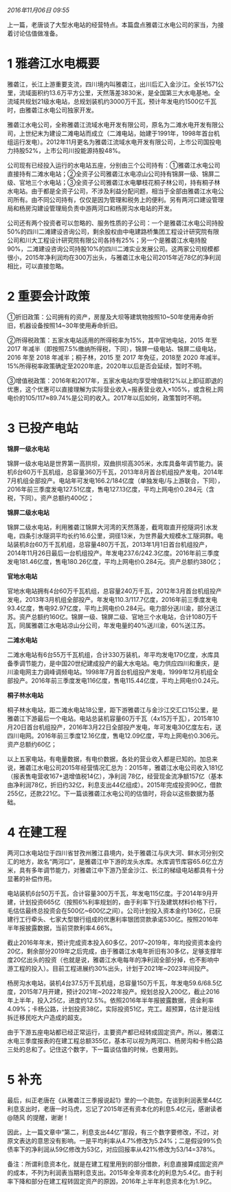 _2016年11月06日 09:55_

上一篇，老唐谈了大型水电站的经营特点。本篇盘点雅砻江水电公司的家当，为接着讨论估值做准备。

# 1 雅砻江水电概要

雅砻江，长江上游重要支流，四川境内叫雅砻江，出川后汇入金沙江。全长1571公里，流域面积约13.6万平方公里，天然落差3830米，是全国第三大水电基地。全流域共规划21级水电站，总规划装机约3000万千瓦，预计年发电约1500亿千瓦时，由雅砻江水电公司独家开发。

雅砻江水电公司，全称雅砻江流域水电开发有限公司，原名为二滩水电开发有限公司，上世纪末为建设二滩电站而成立（二滩电站，始建于1991年，1998年首台机组运行发电）。2012年11月更名为雅砻江流域水电开发有限公司，上市公司国投电力持股52%，上市公司川投能源持股48%。

公司现有已经投入运行的水电站五座，分别由三个公司持有：①雅砻江水电公司直接持有二滩水电站；②全资子公司雅砻江水电凉山公司持有锦屏一级、锦屏二级、官地三个水电站；③全资子公司雅砻江水电攀枝花桐子林公司，持有桐子林水电站。由于都是全资子公司，不涉及利益分配问题，相当于全部由雅砻江水电公司所有。由不同公司持有，仅仅是因为管理和税务上的便利。另有两河口建设管理局和杨房沟建设管理局负责中游两河口和杨房沟水电站的开发。

公司还有两个投资者可以忽略的、服务性质的子公司：一个是雅砻江水电公司持股50%的四川二滩建设咨询公司，剩余股权由中电建路桥集团工程设计研究院有限公司和川大工程设计研究院有限公司各持有25%；另一个是雅砻江水电持股90%，二滩建设咨询公司持股10%的四川二滩实业发展公司。这两家公司规模都很小，2015年净利润均在300万出头，与雅砻江水电公司2015年近78亿的净利润相比，可以直接忽略。

# 2 重要会计政策

①折旧政策：公司拥有的资产，房屋及大坝等建筑物按照10~50年使用寿命折旧，机器设备按照14~30年使用寿命折旧。

②所得税政策：五家水电站适用的所得税率为15%，其中官地电站，2015 年至2017 年减半（即按照7.5%缴纳所得税，下同），锦屏一级电站、锦屏二级电站，2016 年至 2018 年减半；桐子林，2015 至 2017 年免征，2018至 2020 年减半。15%所得税率政策确定至2020年底，2020年以后是否会延续，暂时不明。

③增值税政策：2016年和2017年，五家水电站均享受增值税12%以上即征即退的优惠，这个优惠可以直接理解为实际营业收入=报表营业收入×105%，或含税上网电价的105/117≈89.74%是公司的收入。2017年以后如何，政策暂时不明。

# 3 已投产电站

**锦屏一级水电站**

锦屏一级水电站是世界第一高拱坝，双曲拱坝高305米，水库具备年调节能力。装机6台60万千瓦机组，总容量360万千瓦，2013年8月首台机组投产发电，2014年7月机组全部投产。电站年可发电166.2/184亿度（单独发电/与上游联合，下同），2016年前三季度发电127.51亿度，售电127.13亿度，平均上网电价0.284元（含税，下同）。资产总额约400亿；

**锦屏二级水电站**

锦屏二级水电站，利用雅砻江锦屏大河湾的天然落差，截弯取直开挖隧洞引水发电，四条引水隧洞平均长约16.6公里，洞径13米，为世界最大规模水工隧洞群。电站装机8台60万千瓦机组，总容量480万千瓦，2013年1月1日首台机组投产，2014年11月26日最后一台机组投产。年发电237.6/242.3亿度。2016年前三季度发电181.46亿度，售电180.26亿度，平均上网电价0.284元。资产总额约380亿；

**官地水电站**

官地水电站拥有4台60万千瓦机组，总容量240万千瓦，2012年3月首台机组投产发电，2013年3月机组全部投产。年发电110.3/117.7亿度，2016年前三季度发电93.4亿度，售电92.97亿度，平均上网电价0.284元。电力部分送川渝，部分送江苏。资产总额约160亿。锦屏一级、锦屏二级、官地三个水电站，合计1080万千瓦，同属雅砻江水电站凉山分公司，年发电量的40%送川渝，60%送江苏。

**二滩水电站**

二滩水电站有6台55万千瓦机组，合计330万装机，年平均发电170亿度，水库具备季调节能力，是中国20世纪建成投产的最大水电站。电力供应四川和重庆，是川渝电网主力调峰调频电站。1998年7月首台机组投产发电，1999年12月机组全部投产。2016年前三季度发电116亿度，售电115.44亿度，平均上网电价0.24元。

**桐子林水电站**

桐子林水电站，距二滩水电站18公里，距下游雅砻江与金沙江交汇口15公里，是雅砻江下游最后一个电站。电站总装机容量60万千瓦（4x15万千瓦），2015年10月20日首台机组投产，2016年3月22日全部投产发电，年可发电30亿度左右，送四川电网。2016年前三季度12.16亿度，售电12.09亿度，平均上网电价0.306元。资产总额约60亿；

以上五家电站，有电量数据，有电价数据，各处的营业收入都是已知的。加总来说，雅砻江水电公司2015年经营情况汇总为：2015年，雅砻江水电公司收入181亿（报表售电营收167+退增值税14亿），净利润 78亿，经营现金流净额157亿（基本由净利润78亿，折旧约32亿，利息支出44亿组成）。2015年完成投资90亿，借款255亿，还款221亿。下一篇谈雅砻江水电公司的估值时，将会以这些数据为基础。

# 4 在建工程

两河口水电站位于四川省甘孜州雅江县境内，处于雅砻江与庆大河、鲜水河分别交汇的地方，故名“两河口”，是雅砻江中下游的龙头水库。水库调节库容65.6亿立方米，具有多年调节能力，对雅砻江中下游乃至金沙江、长江的梯级电站都具有十分显著的补偿作用。

电站装机6台50万千瓦，合计容量300万千瓦，年发电115亿度。于2014年9月开建，计划投资665亿（按照6%利率规划的，由于利率下行及建筑材料价格下行，毛估估最终总投资会在500亿~600亿之间）。公司计划投入资本金约136亿，已获建行工行牵头、七家大型银行组成的优惠利率银团贷款承诺530亿。按照2016年半年报披露数据，当前贷款利率4.66%。

截止2016年年末，预计完成资本投入60多亿，2017~2019年，年均投资资本金约20亿，剩余部分2019年之后完成，由于雅砻江水电年折旧有30多亿，足够支撑年度20亿出头的投资（也就是说，雅砻江水电每年的净利润全部分掉，也不影响中游工程的投入）。目前工程进展约30%出头，计划于2021年~2023年间投产。

杨房沟水电站，装机4台37.5万千瓦机组，总容量150万千瓦，年发电59.6/68.5亿度，2015年7月开建，预计2021年~2022年投产。规划总投入200亿，截止2016年上半年，投入25亿，进度约12.5%。依照2016年半年报披露数据，资金利率4.09%；卡杨公路，计划投资38亿，实际投资51亿，完工。超预算，估计是沿线拆迁移民吃大户造成的超支。

由于下游五座电站都已经正常运行，主要资产都已经转成固定资产。所以，雅砻江水电三季度报表的在建工程总额355亿，基本可以视为两河口、杨房沟和卡杨公路三处的总和了。记住这个数字，下一篇谈估值的时候，也要用到。

# 5 补充

最后，纠正老唐在《从雅砻江三季报说起1》里的一个疏忽。在谈到利润表里44亿利息支出时，老唐一时马虎，忘记了2015年还有资本化的利息5.4亿元，感谢读者@随风 的提醒，谢谢！ 

因此，上一篇文章中“第二，利息支出44亿”那段，有三个数字要修改，不过，对原文表达的意思没有影响。一是平均利率从4.7%修改为5.24%；二是假设99%负债率下的净利润从59亿修改为53亿，对应回报率从421%修改为53/14=378%。

备注：所谓利息资本化，就是在建工程里用到的部分借款，利息直接算成固定资产的成本，不列为利润表当期利息支出。2015年全年资本化的利息为5.4亿。由于利率下降和部分在建工程转固定资产的原因，2016年上半年利息资本化为1.9亿。